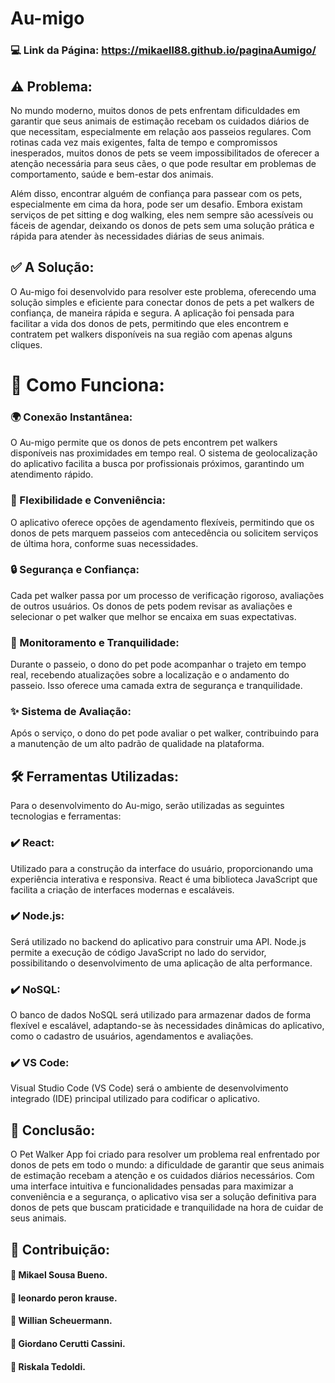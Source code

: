 

# Au-migo

### :computer: Link da Página: https://mikaell88.github.io/paginaAumigo/

## :warning: Problema:

No mundo moderno, muitos donos de pets enfrentam dificuldades em garantir que seus animais de estimação recebam os cuidados diários de que necessitam, especialmente em relação aos passeios regulares. Com rotinas cada vez mais exigentes, falta de tempo e compromissos inesperados, muitos donos de pets se veem impossibilitados de oferecer a atenção necessária para seus cães, o que pode resultar em problemas de comportamento, saúde e bem-estar dos animais.

Além disso, encontrar alguém de confiança para passear com os pets, especialmente em cima da hora, pode ser um desafio. Embora existam serviços de pet sitting e dog walking, eles nem sempre são acessíveis ou fáceis de agendar, deixando os donos de pets sem uma solução prática e rápida para atender às necessidades diárias de seus animais.

## :white_check_mark: A Solução:

O Au-migo foi desenvolvido para resolver este problema, oferecendo uma solução simples e eficiente para conectar donos de pets a pet walkers de confiança, de maneira rápida e segura. A aplicação foi pensada para facilitar a vida dos donos de pets, permitindo que eles encontrem e contratem pet walkers disponíveis na sua região com apenas alguns cliques.

# :rocket: Como Funciona:

### :earth_africa: Conexão Instantânea:
O Au-migo permite que os donos de pets encontrem pet walkers disponíveis nas proximidades em tempo real. O sistema de geolocalização do aplicativo facilita a busca por profissionais próximos, garantindo um atendimento rápido.

### :calendar: Flexibilidade e Conveniência:
O aplicativo oferece opções de agendamento flexíveis, permitindo que os donos de pets marquem passeios com antecedência ou solicitem serviços de última hora, conforme suas necessidades.

### :lock: Segurança e Confiança:
Cada pet walker passa por um processo de verificação rigoroso, avaliações de outros usuários. Os donos de pets podem revisar as avaliações e selecionar o pet walker que melhor se encaixa em suas expectativas.

### :dog: Monitoramento e Tranquilidade:
Durante o passeio, o dono do pet pode acompanhar o trajeto em tempo real, recebendo atualizações sobre a localização e o andamento do passeio. Isso oferece uma camada extra de segurança e tranquilidade.

### :sparkles: Sistema de Avaliação:
Após o serviço, o dono do pet pode avaliar o pet walker, contribuindo para a manutenção de um alto padrão de qualidade na plataforma.

## :hammer_and_wrench: Ferramentas Utilizadas:

Para o desenvolvimento do Au-migo, serão utilizadas as seguintes tecnologias e ferramentas:

### :heavy_check_mark: React:
Utilizado para a construção da interface do usuário, proporcionando uma experiência interativa e responsiva. React é uma biblioteca JavaScript que facilita a criação de interfaces modernas e escaláveis.

### :heavy_check_mark: Node.js:
Será utilizado no backend do aplicativo para construir uma API. Node.js permite a execução de código JavaScript no lado do servidor, possibilitando o desenvolvimento de uma aplicação de alta performance.

### :heavy_check_mark: NoSQL:
O banco de dados NoSQL será utilizado para armazenar dados de forma flexível e escalável, adaptando-se às necessidades dinâmicas do aplicativo, como o cadastro de usuários, agendamentos e avaliações.

### :heavy_check_mark: VS Code:
Visual Studio Code (VS Code) será o ambiente de desenvolvimento integrado (IDE) principal utilizado para codificar o aplicativo.

## :dart: Conclusão:

O Pet Walker App foi criado para resolver um problema real enfrentado por donos de pets em todo o mundo: a dificuldade de garantir que seus animais de estimação recebam a atenção e os cuidados diários necessários. Com uma interface intuitiva e funcionalidades pensadas para maximizar a conveniência e a segurança, o aplicativo visa ser a solução definitiva para donos de pets que buscam praticidade e tranquilidade na hora de cuidar de seus animais.

## :handshake: Contribuição:

#### :busts_in_silhouette: Mikael Sousa Bueno.

#### :busts_in_silhouette: leonardo peron krause.

#### :busts_in_silhouette: Willian Scheuermann.

#### :busts_in_silhouette: Giordano Cerutti Cassini.

#### :busts_in_silhouette: Riskala Tedoldi.

